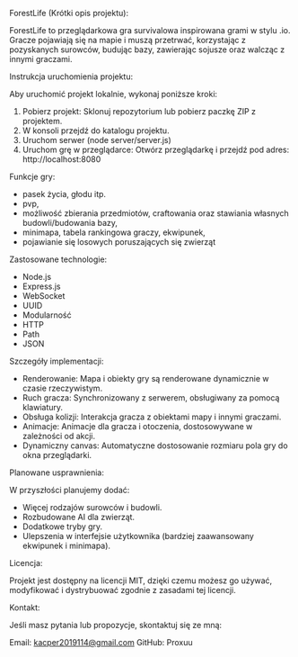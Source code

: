 ForestLife (Krótki opis projektu):

ForestLife to przeglądarkowa gra survivalowa inspirowana grami w stylu .io. Gracze pojawiają się na mapie i muszą przetrwać, korzystając z pozyskanych surowców, budując bazy, zawierając sojusze oraz walcząc z innymi graczami.



Instrukcja uruchomienia projektu:

Aby uruchomić projekt lokalnie, wykonaj poniższe kroki:

1. Pobierz projekt: Sklonuj repozytorium lub pobierz paczkę ZIP z projektem.
2. W konsoli przejdź do katalogu projektu.
3. Uruchom serwer (node server/server.js)
4. Uruchom grę w przeglądarce:
Otwórz przeglądarkę i przejdź pod adres:
http://localhost:8080

Funkcje gry:

- pasek życia, głodu itp.
- pvp,
- możliwość zbierania przedmiotów, craftowania oraz stawiania własnych budowli/budowania bazy,
- minimapa, tabela rankingowa graczy, ekwipunek,
- pojawianie się losowych poruszających się zwierząt

Zastosowane technologie:

- Node.js
- Express.js
- WebSocket
- UUID
- Modularność
- HTTP
- Path
- JSON

Szczegóły implementacji:
- Renderowanie: Mapa i obiekty gry są renderowane dynamicznie w czasie rzeczywistym.
- Ruch gracza: Synchronizowany z serwerem, obsługiwany za pomocą klawiatury.
- Obsługa kolizji: Interakcja gracza z obiektami mapy i innymi graczami.
- Animacje: Animacje dla gracza i otoczenia, dostosowywane w zależności od akcji.
- Dynamiczny canvas: Automatyczne dostosowanie rozmiaru pola gry do okna przeglądarki.

Planowane usprawnienia:

W przyszłości planujemy dodać:

- Więcej rodzajów surowców i budowli.
- Rozbudowane AI dla zwierząt.
- Dodatkowe tryby gry.
- Ulepszenia w interfejsie użytkownika (bardziej zaawansowany ekwipunek i minimapa).

Licencja:

Projekt jest dostępny na licencji MIT, dzięki czemu możesz go używać, modyfikować i dystrybuować zgodnie z zasadami tej licencji.

Kontakt:

Jeśli masz pytania lub propozycje, skontaktuj się ze mną:

Email: kacper2019114@gmail.com
GitHub: Proxuu